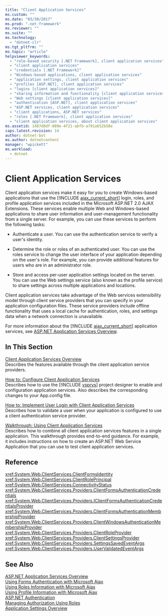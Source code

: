 ```yaml
---
title: "Client Application Services"
ms.custom: ""
ms.date: "03/30/2017"
ms.prod: ".net-framework"
ms.reviewer: ""
ms.suite: ""
ms.technology: 
  - "dotnet-clr"
ms.tgt_pltfrm: ""
ms.topic: "article"
helpviewer_keywords: 
  - "role-based security [.NET Framework], client application services"
  - "client application services"
  - "credentials [.NET Framework]"
  - "Windows-based applications, client application services"
  - "application settings, client application services"
  - "profiles [ASP.NET], client application services"
  - "logins [client application services]"
  - "sharing information and functionality [client application services]"
  - "Web settings [client application services]"
  - "authentication [ASP.NET], client application services"
  - "ASP.NET services, client application services"
  - "client applications, ASP.NET services"
  - "roles [.NET Framework], client application services"
  - "client application services, about client application services"
ms.assetid: 1487d8df-089e-4f21-abfb-a791a652b58e
caps.latest.revision: 14
author: dotnet-bot
ms.author: dotnetcontent
manager: "wpickett"
ms.workload: 
  - dotnet
---
```

# Client Application Services
Client application services make it easy for you to create Windows-based applications that use the [!INCLUDE [ajax_current_short](../../../includes/ajax-current-short-md.md)] login, roles, and profile application services included in the Microsoft ASP.NET 2.0 AJAX Extensions. These services enable multiple Web and Windows-based applications to share user information and user-management functionality from a single server. For example, you can use these services to perform the following tasks:  
  
-   Authenticate a user. You can use the authentication service to verify a user's identity.  
  
-   Determine the role or roles of an authenticated user. You can use the roles service to change the user interface of your application depending on the user's role. For example, you can provide additional features for users who are in an administrator role.  
  
-   Store and access per-user application settings located on the server. You can use the Web settings service (also known as the profile service) to share settings across multiple applications and locations.  
  
 Client application services take advantage of the Web services extensibility model through client service providers that you can specify in your application configuration files. These service providers include offline functionality that uses a local cache for authentication, roles, and settings data when a network connection is unavailable.  
  
 For more information about the [!INCLUDE [ajax_current_short](../../../includes/ajax-current-short-md.md)] application services, see [ASP.NET Application Services Overview](http://msdn.microsoft.com/library/1162e529-0d70-44b2-b3ab-83e60c695013).  
  
## In This Section  
 [Client Application Services Overview](../../../docs/framework/common-client-technologies/client-application-services-overview.md)  
 Describes the features available through the client application service providers.  
  
 [How to: Configure Client Application Services](../../../docs/framework/common-client-technologies/how-to-configure-client-application-services.md)  
 Describes how to use the [!INCLUDE [vsprvs](../../../includes/vsprvs-md.md)] project designer to enable and configuration application services. Also describes the corresponding changes to your App.config file.  
  
 [How to: Implement User Login with Client Application Services](../../../docs/framework/common-client-technologies/how-to-implement-user-login-with-client-application-services.md)  
 Describes how to validate a user when your application is configured to use a client authentication service provider.  
  
 [Walkthrough: Using Client Application Services](../../../docs/framework/common-client-technologies/walkthrough-using-client-application-services.md)  
 Describes how to combine all client application services features in a single application. This walkthrough provides end-to-end guidance. For example, it includes instructions on how to create an ASP.NET Web Service Application that you can use to test client application services.  
  
## Reference  
 <xref:System.Web.ClientServices.ClientFormsIdentity>  
 <xref:System.Web.ClientServices.ClientRolePrincipal>  
 <xref:System.Web.ClientServices.ConnectivityStatus>  
 <xref:System.Web.ClientServices.Providers.ClientFormsAuthenticationCredentials>  
 <xref:System.Web.ClientServices.Providers.IClientFormsAuthenticationCredentialsProvider>  
 <xref:System.Web.ClientServices.Providers.ClientFormsAuthenticationMembershipProvider>  
 <xref:System.Web.ClientServices.Providers.ClientWindowsAuthenticationMembershipProvider>  
 <xref:System.Web.ClientServices.Providers.ClientRoleProvider>  
 <xref:System.Web.ClientServices.Providers.ClientSettingsProvider>  
 <xref:System.Web.ClientServices.Providers.SettingsSavedEventArgs>  
 <xref:System.Web.ClientServices.Providers.UserValidatedEventArgs>  
  
## See Also  
 [ASP.NET Application Services Overview](http://msdn.microsoft.com/library/1162e529-0d70-44b2-b3ab-83e60c695013)  
 [Using Forms Authentication with Microsoft Ajax](http://msdn.microsoft.com/library/c50f7dc5-323c-4c63-b4f3-96edfc1e815e)  
 [Using Roles Information with Microsoft Ajax](http://msdn.microsoft.com/library/280f6ad9-ba1a-4fc9-b0cc-22e39e54a82d)  
 [Using Profile Information with Microsoft Ajax](http://msdn.microsoft.com/library/91239ae6-d01c-4f4e-a433-eb9040dbed61)  
 [ASP.NET Authentication](http://msdn.microsoft.com/library/fc10b0ef-4ce4-4a7f-9174-886325221ee1)  
 [Managing Authorization Using Roles](http://msdn.microsoft.com/library/01954ce4-39a2-487f-8153-a69f6f6f3195)    
 [Application Settings Overview](../../../docs/framework/winforms/advanced/application-settings-overview.md)
